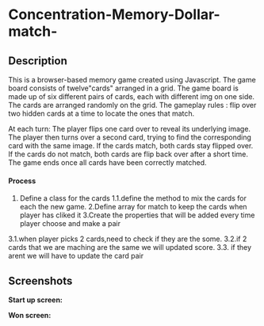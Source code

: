 # Concentration-Memory-Dollar-match-
## Description
This is a browser-based memory game created using Javascript.
The game board consists of twelve"cards" arranged in a grid. The game board is made up of six different pairs of cards, each with different img on one side. The cards are arranged randomly on the grid. The gameplay rules : flip over two hidden cards at a time to locate the ones that match.

At each turn:
The player flips one card over to reveal its underlying image.
The player then turns over a second card, trying to find the corresponding card with the same image.
If the cards match, both cards stay flipped over.
If the cards do not match, both cards are flip back over after a short time.
The game ends once all cards have been correctly matched.

#### Process

1. Define a class for the cards 
1.1.define the method to mix the cards  for each the new game.
2.Define array for match to keep the cards when player has cliked it
3.Create the properties that will be added every time player choose and make a pair

3.1.when player picks 2 cards,need to check if they are the some.
3.2.if 2 cards that we are maching are the same we will updated score.
3.3. if they arent we will have to update the card pair 

## Screenshots

**Start up screen:**
[](https://yasminkrh.github.io/Concentration-Memory-Game-/)


**Won screen:**

[](https://yasminkrh.github.io/Concentration-Memory-Game-/)




